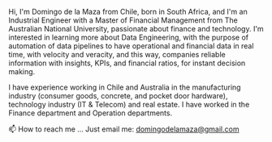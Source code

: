 Hi, I'm Domingo de la Maza from Chile, born in South Africa, and I'm an Industrial Engineer with a Master of Financial Management from The Australian National University, passionate about 
finance and technology.
I'm interested in learning more about Data Engineering, with the purpose of automation of data pipelines to have operational and financial data in real time, with velocity and veracity, and this way, companies reliable information with insights, KPIs, and financial ratios, for instant decision making.

I have experience working in Chile and Australia in the manufacturing industry (consumer goods, concrete, and pocket door hardware), technology industry (IT & Telecom)
and real estate. I have worked in the Finance department and Operation departments.



📫 How to reach me ... Just email me: domingodelamaza@gmail.com 
